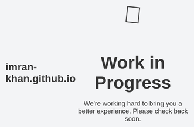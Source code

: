 # imran-khan.github.io
<style>
        body, html {
            height: 100%;
            margin: 0;
            display: flex;
            justify-content: center;
            align-items: center;
            background-color: #f3f4f6;
            font-family: Arial, sans-serif;
            color: #333;
        }
        .container {
            text-align: center;
        }
        .container h1 {
            font-size: 48px;
            margin-bottom: 20px;
        }
        .container p {
            font-size: 18px;
            margin-bottom: 40px;
        }
        .container .icon {
            font-size: 64px;
            animation: spin 2s linear infinite;
        }
        @keyframes spin {
            0% { transform: rotate(0deg); }
            100% { transform: rotate(360deg); }
        }
</style>
<body>
    <div class="container">
        <div class="icon">🚧</div>
        <h1>Work in Progress</h1>
        <p>We're working hard to bring you a better experience. Please check back soon.</p>
    </div>
</body>
</html>
